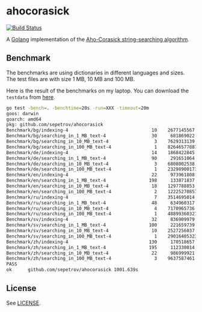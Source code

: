 # ahocorasick

[![Build Status](https://travis-ci.org/sepetrov/ahocorasick.svg?branch=master)](https://travis-ci.org/sepetrov/ahocorasick)

A [Golang][1] implementation of the [Aho-Corasick string-searching algorithm][2].

## Benchmark

The benchmarks are using dictionaries in different languages and sizes. The test
files are with size 1 MB, 10 MB and 100 MB.

Here is the result of the benchmarks on my laptop. You can download the `testdata`
from [here][3]. 

```bash
go test -bench=. -benchtime=20s -run=XXX -timeout=20m
goos: darwin
goarch: amd64
pkg: github.com/sepetrov/ahocorasick
Benchmark/bg/indexing-4         	                  10	2677145567 ns/op
Benchmark/bg/searching_in_1_MB_text-4         	      30	 681869022 ns/op
Benchmark/bg/searching_in_10_MB_text-4        	       3	7629313139 ns/op
Benchmark/bg/searching_in_100_MB_text-4       	       1	82646577887 ns/op
Benchmark/de/indexing-4                       	      14	1868422845 ns/op
Benchmark/de/searching_in_1_MB_text-4         	      90	 291651064 ns/op
Benchmark/de/searching_in_10_MB_text-4        	       3	6808002538 ns/op
Benchmark/de/searching_in_100_MB_text-4       	       1	23298900173 ns/op
Benchmark/en/indexing-4                       	      22	 973961808 ns/op
Benchmark/en/searching_in_1_MB_text-4         	     198	 133871837 ns/op
Benchmark/en/searching_in_10_MB_text-4        	      18	1297788853 ns/op
Benchmark/en/searching_in_100_MB_text-4       	       2	12225270857 ns/op
Benchmark/ru/indexing-4                       	       7	3514695014 ns/op
Benchmark/ru/searching_in_1_MB_text-4         	      48	 634960317 ns/op
Benchmark/ru/searching_in_10_MB_text-4        	       4	7170965736 ns/op
Benchmark/ru/searching_in_100_MB_text-4       	       1	48899360327 ns/op
Benchmark/sv/indexing-4                       	      32	 836909979 ns/op
Benchmark/sv/searching_in_1_MB_text-4         	     100	 221659739 ns/op
Benchmark/sv/searching_in_10_MB_text-4        	      10	2527256037 ns/op
Benchmark/sv/searching_in_100_MB_text-4       	       1	29016405323 ns/op
Benchmark/zh/indexing-4                       	     130	 170518657 ns/op
Benchmark/zh/searching_in_1_MB_text-4         	     195	 112330014 ns/op
Benchmark/zh/searching_in_10_MB_text-4        	      22	 986999921 ns/op
Benchmark/zh/searching_in_100_MB_text-4       	       3	9637587461 ns/op
PASS
ok  	github.com/sepetrov/ahocorasick	1001.639s
```

## License

See [LICENSE](LICENSE).

[1]: https://golang.org
[2]: https://en.wikipedia.org/wiki/Aho–Corasick_algorithm
[3]: https://github.com/sepetrov/ahocorasick/releases/tag/v0.1.0